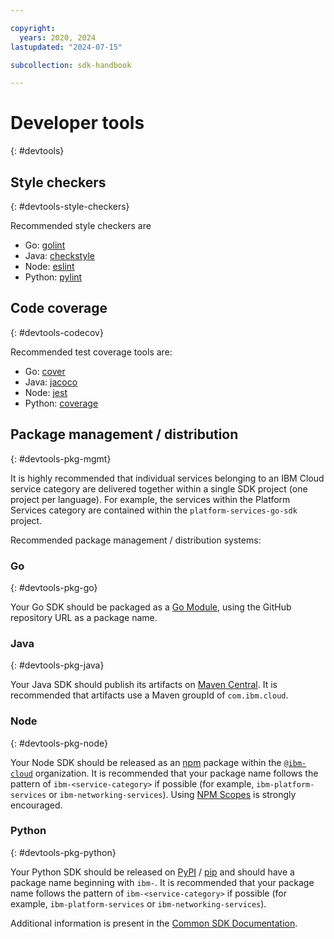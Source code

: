 ```yaml
---

copyright:
  years: 2020, 2024
lastupdated: "2024-07-15"

subcollection: sdk-handbook

---
```


# Developer tools
{: #devtools}

## Style checkers
{: #devtools-style-checkers}

Recommended style checkers are

- Go: [golint](https://github.com/golang/lint)
- Java: [checkstyle](http://checkstyle.sourceforge.net/)
- Node: [eslint](https://eslint.org/)
- Python: [pylint](https://www.pylint.org/)

## Code coverage
{: #devtools-codecov}

Recommended test coverage tools are:

- Go: [cover](https://golang.org/cmd/cover/)
- Java: [jacoco](http://www.jacoco.org/jacoco/trunk/index.html)
- Node: [jest](https://jestjs.io/)
- Python: [coverage](https://pypi.python.org/pypi/coverage)

## Package management / distribution
{: #devtools-pkg-mgmt}

It is highly recommended that individual services belonging to an IBM Cloud service category are delivered together within a single SDK project (one project per language). For example, the services within the Platform Services category are contained within the `platform-services-go-sdk` project.

Recommended package management / distribution systems:

### Go
{: #devtools-pkg-go}

Your Go SDK should be packaged as a [Go Module](https://blog.golang.org/using-go-modules), using the GitHub repository URL as a package name.

### Java
{: #devtools-pkg-java}

Your Java SDK should publish its artifacts on [Maven Central](https://search.maven.org/).  It is recommended that artifacts use a Maven groupId of `com.ibm.cloud`.

### Node
{: #devtools-pkg-node}

Your Node SDK should be released as an [npm](https://www.npmjs.com/) package within the [`@ibm-cloud`](https://www.npmjs.com/org/ibm-cloud) organization. It is recommended that your package name follows the pattern of `ibm-<service-category>` if possible (for example, `ibm-platform-services` or `ibm-networking-services`). Using [NPM Scopes](/docs/sdk-handbook?topic=sdk-handbook-node#node-publishing) is strongly encouraged.

### Python
{: #devtools-pkg-python}

Your Python SDK should be released on [PyPI](https://pypi.python.org/) / [pip](https://pypi.python.org/pypi/pip) and should have a package name beginning with `ibm-`. It is recommended that your package name follows the pattern of `ibm-<service-category>` if possible (for example, `ibm-platform-services` or `ibm-networking-services`).

Additional information is present in the [Common SDK Documentation](https://github.com/IBM/ibm-cloud-sdk-common).
